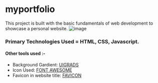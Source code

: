 # myportfolio
This project is built with the basic fundamentals of web development to showcase a personal website.
![image](https://user-images.githubusercontent.com/69254860/235894879-e2d3125c-5f0e-40bd-9a2a-704103b8ac86.png)
### Primary Technologies Used = HTML, CSS, Javascript.
#### Other tools used :-
* Background Gardient: [UIGRADS](https://uigradients.com/#EndlessRiver)
* Icon Used: [FONT AWESOME](https://fontawesome.com/v4/icons/)
* Favicon in website title: [FAVICON](https://www.favicon.cc/)
